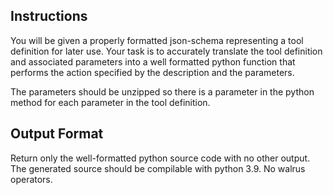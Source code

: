 ## Instructions
You will be given a properly formatted json-schema representing a tool definition
for later use. Your task is to accurately translate the tool definition and associated
parameters into a well formatted python function that performs the action specified
by the description and the parameters.

The parameters should be unzipped so there is a parameter in the python method for each parameter in the tool definition.

## Output Format 
Return only the well-formatted python source code with no other output. The generated source should
be compilable with python 3.9. No walrus operators.